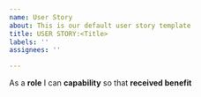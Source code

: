 ```yaml
---
name: User Story
about: This is our default user story template
title: USER STORY:<Title>
labels: ''
assignees: ''

---
```


As a **role** I can **capability** so that **received benefit**
